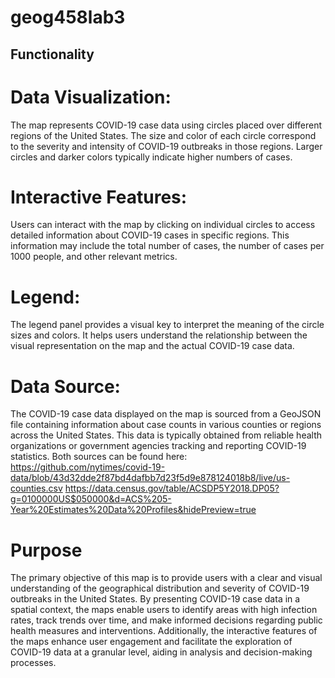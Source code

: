 # geog458lab3

## Functionality
# Data Visualization: 
The map represents COVID-19 case data using circles placed over different regions of the United States. The size and color of each circle correspond to the severity and intensity of COVID-19 outbreaks in those regions. Larger circles and darker colors typically indicate higher numbers of cases.
# Interactive Features: 
Users can interact with the map by clicking on individual circles to access detailed information about COVID-19 cases in specific regions. This information may include the total number of cases, the number of cases per 1000 people, and other relevant metrics.
# Legend: 
The legend panel provides a visual key to interpret the meaning of the circle sizes and colors. It helps users understand the relationship between the visual representation on the map and the actual COVID-19 case data.
# Data Source: 
The COVID-19 case data displayed on the map is sourced from a GeoJSON file containing information about case counts in various counties or regions across the United States. This data is typically obtained from reliable health organizations or government agencies tracking and reporting COVID-19 statistics.
Both sources can be found here:
https://github.com/nytimes/covid-19-data/blob/43d32dde2f87bd4dafbb7d23f5d9e878124018b8/live/us-counties.csv
https://data.census.gov/table/ACSDP5Y2018.DP05?g=0100000US$050000&d=ACS%205-Year%20Estimates%20Data%20Profiles&hidePreview=true
# Purpose
The primary objective of this map is to provide users with a clear and visual understanding of the geographical distribution and severity of COVID-19 outbreaks in the United States. By presenting COVID-19 case data in a spatial context, the maps enable users to identify areas with high infection rates, track trends over time, and make informed decisions regarding public health measures and interventions. Additionally, the interactive features of the maps enhance user engagement and facilitate the exploration of COVID-19 data at a granular level, aiding in analysis and decision-making processes.
